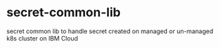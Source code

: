 # secret-common-lib
secret common lib to handle secret created on managed or un-managed k8s cluster on IBM Cloud
